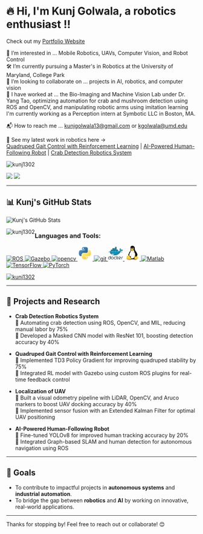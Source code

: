 # 🔥 Hi, I'm Kunj Golwala, a robotics enthusiast !!
Check out my [Portfolio Website](https://kunj1302.github.io/)

👾 I’m interested in ... Mobile Robotics, UAVs, Computer Vision, and Robot Control  
🛠 I’m currently pursuing a Master's in Robotics at the University of Maryland, College Park  
🤝 I’m looking to collaborate on ... projects in AI, robotics, and computer vision  
🌟 I have worked at ... the Bio-Imaging and Machine Vision Lab under Dr. Yang Tao, optimizing automation for crab and mushroom detection using ROS and OpenCV, and manipulating robotic arms using imitation learning  
   I'm currently working as a Perception intern at Symbotic LLC in Boston, MA.
   
📬 How to reach me ... kunjgolwala13@gmail.com  or kgolwala@umd.edu

🎥 See my latest work in robotics here ->  
[Quadruped Gait Control with Reinforcement Learning](https://github.com/kunj13/Quadruped-Gait-Control-with-Reinforcement-Learning) | [AI-Powered Human-Following Robot](https://github.com/kunj13/Human-Following-Robot) | [Crab Detection Robotics System](https://github.com/kunj13/Crab-Detection-and-Cutting-Automation-System)

<p align="left"> <img src="https://komarev.com/ghpvc/?username=kunj1302&label=Profile%20views&color=0e75b6&style=flat" alt="kunj1302" /> </p>

<a href="https://www.linkedin.com/in/kunj-golwala/"><img src="https://img.shields.io/badge/LinkedIn-0077B5?style=for-the-badge&logo=linkedin&logoColor=white"></a> <a href="https://github.com/kunj1302"><img src="https://img.shields.io/badge/GitHub-181717?style=for-the-badge&logo=github&logoColor=white"></a>

---

## 📊 Kunj's GitHub Stats
![Kunj's GitHub Stats](https://github-readme-stats.vercel.app/api?username=kunj1302&show_icons=true&theme=tokyonight)

<p><img align="left" src="https://github-readme-stats-sigma-five.vercel.app/api/top-langs?username=kunj1302&show_icons=true&locale=en&layout=compact" alt="kunj1302" /></p>

<h3 align="left">Languages and Tools:</h3>
<p align="left"> 
  <a href="https://www.ros.org/" target="_blank" rel="noreferrer">
    <img align="bottom" src="https://upload.wikimedia.org/wikipedia/commons/b/bb/Ros_logo.svg" alt="ROS" width="70" height="40"/> 
  </a> 
  <a href="https://gazebosim.org/" target="_blank" rel="noreferrer">
    <img align="bottom" src="https://classic.gazebosim.org/assets/logos/gazebo_vert_pos-faad8cc37ab336f850e549077ef5831e5098034532113b06328dfd70355fb8f7.svg" alt="Gazebo" width="60" height="50"/> 
  </a> 
  <a href="https://opencv.org/" target="_blank" rel="noreferrer">
    <img src="https://www.vectorlogo.zone/logos/opencv/opencv-icon.svg" alt="opencv" width="40" height="40"/>
  </a>
  <a href="https://www.python.org" target="_blank" rel="noreferrer">
    <img src="https://raw.githubusercontent.com/devicons/devicon/master/icons/python/python-original.svg" alt="python" width="40" height="40"/>
  </a>
  <a href="https://git-scm.com/" target="_blank" rel="noreferrer">
    <img src="https://www.vectorlogo.zone/logos/git-scm/git-scm-icon.svg" alt="git" width="40" height="40"/>
  </a>
  <a href="https://www.docker.com/" target="_blank" rel="noreferrer">
    <img src="https://raw.githubusercontent.com/devicons/devicon/master/icons/docker/docker-original-wordmark.svg" alt="docker" width="40" height="40"/>
  </a>
  <a href="https://www.linux.org/" target="_blank" rel="noreferrer">
    <img src="https://raw.githubusercontent.com/devicons/devicon/master/icons/linux/linux-original.svg" alt="linux" width="40" height="40"/>
  </a>
  <a href="https://www.mathworks.com/products/matlab.html" target="_blank" rel="noreferrer">
    <img src="https://upload.wikimedia.org/wikipedia/commons/thumb/2/21/Matlab_Logo.png/667px-Matlab_Logo.png" alt="Matlab" width="40" height="40"/>
  </a>
  <a href="https://www.tensorflow.org/" target="_blank" rel="noreferrer">
    <img src="https://www.vectorlogo.zone/logos/tensorflow/tensorflow-icon.svg" alt="TensorFlow" width="40" height="40"/>
  </a>
  <a href="https://pytorch.org/" target="_blank" rel="noreferrer">
    <img src="https://www.vectorlogo.zone/logos/pytorch/pytorch-icon.svg" alt="PyTorch" width="40" height="40"/>
  </a>
</p>

<p align="left">
  <a href="https://github.com/ryo-ma/github-profile-trophy">
    <img src="https://github-profile-trophy.vercel.app/?username=kunj1302" alt="kunj1302" />
  </a>
</p>

---

## 🔧 Projects and Research
- **Crab Detection Robotics System**  
  🔹 Automating crab detection using ROS, OpenCV, and MIL, reducing manual labor by 75%  
  🔹 Developed a Masked CNN model with ResNet 101, boosting detection accuracy by 40%  

- **Quadruped Gait Control with Reinforcement Learning**  
  🔹 Implemented TD3 Policy Gradient for improving quadruped stability by 75%  
  🔹 Integrated RL model with Gazebo using custom ROS plugins for real-time feedback control  

- **Localization of UAV**  
  🔹 Built a visual odometry pipeline with LiDAR, OpenCV, and Aruco markers to boost UAV docking accuracy by 40%  
  🔹 Implemented sensor fusion with an Extended Kalman Filter for optimal UAV positioning  

- **AI-Powered Human-Following Robot**  
  🔹 Fine-tuned YOLOv8 for improved human tracking accuracy by 20%  
  🔹 Integrated Graph-based SLAM and human detection for autonomous navigation using ROS

---

## 🎯 Goals
- To contribute to impactful projects in **autonomous systems** and **industrial automation**.
- To bridge the gap between **robotics** and **AI** by working on innovative, real-world applications.

---

Thanks for stopping by! Feel free to reach out or collaborate! 😊
